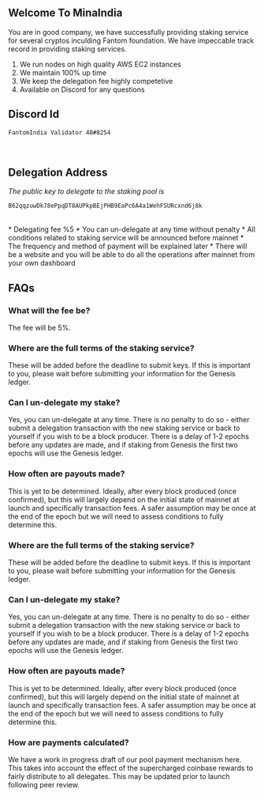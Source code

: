 ## Welcome To MinaIndia

You are in good company, we have successfully providing staking service for several cryptos inculding Fantom foundation. We have impeccable track record in providing staking services.
1) We run nodes on high quality AWS EC2 instances
2) We maintain 100% up time
3) We keep the delegation fee highly competetive
4) Available on Discord for any questions


## Discord Id
```diff
FantomIndia Validator 48#8254
```
<br/>

## Delegation Address
*The public key to delegate to the staking pool is*  
```diff
B62qqzuwDk78ePpqDT8AUPkpBEjPHB9EaPc6A4a1WehFSURcxnd6j8k
```
<br/>
* Delegating fee %5
* You can un-delegate at any time without penalty
* All conditions related to staking service will be announced before mainnet
* The frequency and method of payment will be explained later
* There will be a website and you will be able to do all the operations after mainnet from your own dashboard


## FAQs
### What will the fee be?
The fee will be 5%.

### Where are the full terms of the staking service?
These will be added before the deadline to submit keys. If this is important to you, please wait before submitting your information for the Genesis ledger.

### Can I un-delegate my stake?
Yes, you can un-delegate at any time. There is no penalty to do so - either submit a delegation transaction with the new staking service or back to yourself if you wish to be a block producer. There is a delay of 1-2 epochs before any updates are made, and if staking from Genesis the first two epochs will use the Genesis ledger.

### How often are payouts made?
This is yet to be determined. Ideally, after every block produced (once confirmed), but this will largely depend on the initial state of mainnet at launch and specifically transaction fees. A safer assumption may be once at the end of the epoch but we will need to assess conditions to fully determine this.

### Where are the full terms of the staking service?
These will be added before the deadline to submit keys. If this is important to you, please wait before submitting your information for the Genesis ledger.

### Can I un-delegate my stake?
Yes, you can un-delegate at any time. There is no penalty to do so - either submit a delegation transaction with the new staking service or back to yourself if you wish to be a block producer. There is a delay of 1-2 epochs before any updates are made, and if staking from Genesis the first two epochs will use the Genesis ledger.

### How often are payouts made?
This is yet to be determined. Ideally, after every block produced (once confirmed), but this will largely depend on the initial state of mainnet at launch and specifically transaction fees. A safer assumption may be once at the end of the epoch but we will need to assess conditions to fully determine this.

### How are payments calculated?
We have a work in progress draft of our pool payment mechanism here. This takes into account the effect of the supercharged coinbase rewards to fairly distribute to all delegates. This may be updated prior to launch following peer review.
